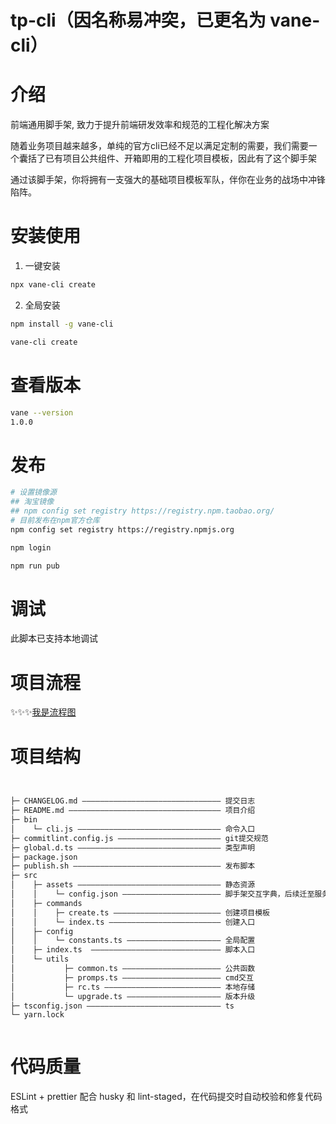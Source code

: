 <!--
 * @Author: Vane
 * @Date: 2021-08-19 19:08:17
 * @LastEditTime: 2021-09-07 18:03:54
 * @LastEditors: Vane
 * @Description:
 * @FilePath: \tp-cli\README.md
-->

# tp-cli（因名称易冲突，已更名为 vane-cli）

# 介绍

前端通用脚手架, 致力于提升前端研发效率和规范的工程化解决方案

随着业务项目越来越多，单纯的官方cli已经不足以满足定制的需要，我们需要一个囊括了已有项目公共组件、开箱即用的工程化项目模板，因此有了这个脚手架

通过该脚手架，你将拥有一支强大的基础项目模板军队，伴你在业务的战场中冲锋陷阵。

# 安装使用

1. 一键安装

```bash
npx vane-cli create
```

2. 全局安装

```bash
npm install -g vane-cli
```

```bash
vane-cli create
```

# 查看版本

```bash
vane --version
1.0.0
```

# 发布

```bash
# 设置镜像源
## 淘宝镜像 
## npm config set registry https://registry.npm.taobao.org/
# 目前发布在npm官方仓库
npm config set registry https://registry.npmjs.org

npm login

npm run pub
```

# 调试

此脚本已支持本地调试

# 项目流程
✨✨✨[我是流程图](https://gitee.com/vaned/static/raw/master/img/cli/flowchart.png)

# 项目结构

```bash


├─ CHANGELOG.md ——————————————————————————————— 提交日志
├─ README.md —————————————————————————————————— 项目介绍
├─ bin
│    └─ cli.js ———————————————————————————————— 命令入口
├─ commitlint.config.js ——————————————————————— git提交规范
├─ global.d.ts ———————————————————————————————— 类型声明
├─ package.json
├─ publish.sh ————————————————————————————————— 发布脚本
├─ src
│    ├─ assets ———————————————————————————————— 静态资源
│    │    └─ config.json —————————————————————— 脚手架交互字典，后续迁至服务器
│    ├─ commands
│    │    ├─ create.ts ———————————————————————— 创建项目模板
│    │    └─ index.ts ————————————————————————— 创建入口
│    ├─ config
│    │    └─ constants.ts ————————————————————— 全局配置
│    ├─ index.ts  ————————————————————————————— 脚本入口
│    └─ utils
│           ├─ common.ts —————————————————————— 公共函数
│           ├─ promps.ts —————————————————————— cmd交互
│           ├─ rc.ts —————————————————————————— 本地存储
│           └─ upgrade.ts ————————————————————— 版本升级
├─ tsconfig.json —————————————————————————————— ts
└─ yarn.lock



```

# 代码质量

ESLint + prettier 配合 husky 和 lint-staged，在代码提交时自动校验和修复代码格式